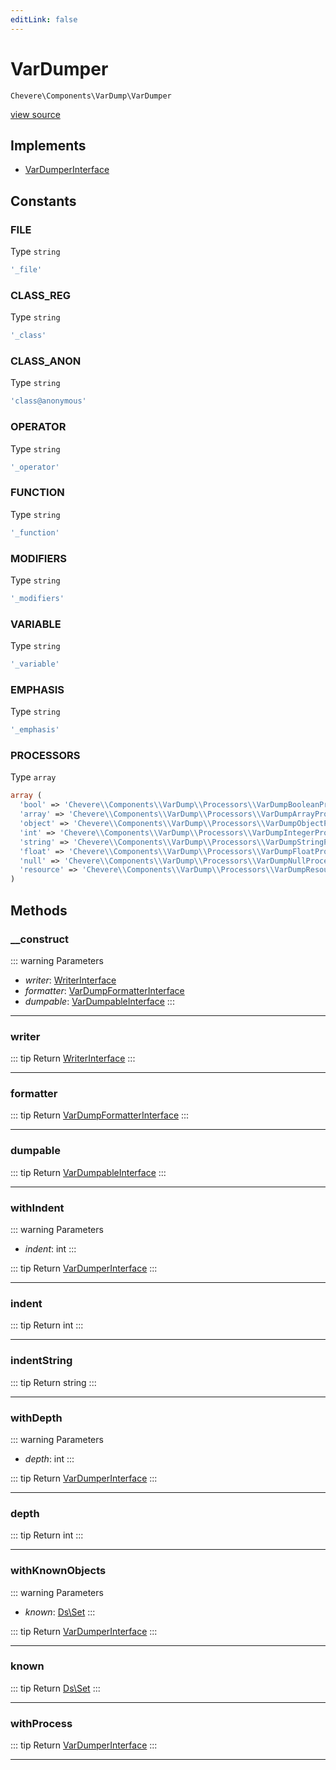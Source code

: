 ```yaml
---
editLink: false
---
```


# VarDumper

`Chevere\Components\VarDump\VarDumper`

[view source](https://github.com/chevere/chevere/blob/master/src/Chevere/Components/VarDump/VarDumper.php)

## Implements

- [VarDumperInterface](../../Interfaces/VarDump/VarDumperInterface.md)

## Constants

### FILE

Type `string`

```php
'_file'
```

### CLASS_REG

Type `string`

```php
'_class'
```

### CLASS_ANON

Type `string`

```php
'class@anonymous'
```

### OPERATOR

Type `string`

```php
'_operator'
```

### FUNCTION

Type `string`

```php
'_function'
```

### MODIFIERS

Type `string`

```php
'_modifiers'
```

### VARIABLE

Type `string`

```php
'_variable'
```

### EMPHASIS

Type `string`

```php
'_emphasis'
```

### PROCESSORS

Type `array`

```php
array (
  'bool' => 'Chevere\\Components\\VarDump\\Processors\\VarDumpBooleanProcessor',
  'array' => 'Chevere\\Components\\VarDump\\Processors\\VarDumpArrayProcessor',
  'object' => 'Chevere\\Components\\VarDump\\Processors\\VarDumpObjectProcessor',
  'int' => 'Chevere\\Components\\VarDump\\Processors\\VarDumpIntegerProcessor',
  'string' => 'Chevere\\Components\\VarDump\\Processors\\VarDumpStringProcessor',
  'float' => 'Chevere\\Components\\VarDump\\Processors\\VarDumpFloatProcessor',
  'null' => 'Chevere\\Components\\VarDump\\Processors\\VarDumpNullProcessor',
  'resource' => 'Chevere\\Components\\VarDump\\Processors\\VarDumpResourceProcessor',
)
```

## Methods

### __construct

::: warning Parameters
- *writer*: [WriterInterface](../../Interfaces/Writer/WriterInterface.md)
- *formatter*: [VarDumpFormatterInterface](../../Interfaces/VarDump/VarDumpFormatterInterface.md)
- *dumpable*: [VarDumpableInterface](../../Interfaces/VarDump/VarDumpableInterface.md)
:::

---

### writer

::: tip Return
[WriterInterface](../../Interfaces/Writer/WriterInterface.md)
:::

---

### formatter

::: tip Return
[VarDumpFormatterInterface](../../Interfaces/VarDump/VarDumpFormatterInterface.md)
:::

---

### dumpable

::: tip Return
[VarDumpableInterface](../../Interfaces/VarDump/VarDumpableInterface.md)
:::

---

### withIndent

::: warning Parameters
- *indent*: int
:::

::: tip Return
[VarDumperInterface](../../Interfaces/VarDump/VarDumperInterface.md)
:::

---

### indent

::: tip Return
int
:::

---

### indentString

::: tip Return
string
:::

---

### withDepth

::: warning Parameters
- *depth*: int
:::

::: tip Return
[VarDumperInterface](../../Interfaces/VarDump/VarDumperInterface.md)
:::

---

### depth

::: tip Return
int
:::

---

### withKnownObjects

::: warning Parameters
- *known*: [Ds\Set](https://www.php.net/manual/class.ds\set)
:::

::: tip Return
[VarDumperInterface](../../Interfaces/VarDump/VarDumperInterface.md)
:::

---

### known

::: tip Return
[Ds\Set](https://www.php.net/manual/class.ds\set)
:::

---

### withProcess

::: tip Return
[VarDumperInterface](../../Interfaces/VarDump/VarDumperInterface.md)
:::

---
